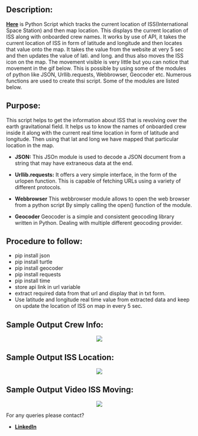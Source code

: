 ## Description: 
[**Here**](https://github.com/Aditya8821/Awesome_Python_Scripts/blob/main/AutomationScripts/ISS%20Tracker/iss_tracker.py) is Python Script which tracks the current location of ISS(International Space Station)
and then map location.
This displays the current location of ISS along with onboarded crew names. It works by use of API, it takes the current location of ISS in form of latitude and longitude and then locates that value onto the map. It takes the value from the website at very 5 sec and then updates the value of lati. and long. and thus also moves the ISS icon on the map. The movement visible is very little but you can notice that movement in the gif below.
This is possible by using some of the modules of python like JSON, Urllib.requests, Webbrowser, Geocoder etc. Numerous functions are used to create thsi script.
Some of the modules are listed below.

## Purpose:
This script helps to get the information about ISS that is revolving over the earth gravitational field. It helps us to know the names of onboarded crew inside it along with the current real time location in form of latitude and longitude. Then using that lat and long we have mapped that particular location in the map.

- **JSON:**
This JSOn module is used to decode a JSON document from a string that may have extraneous data at the end.

- **Urllib.requests:**
It offers a very simple interface, in the form of the urlopen function. This is capable of fetching URLs using a variety of different protocols.

- **Webbrowser**
This webbrowser module allows to open the web browser from a python script By simply calling the open() function of the module.

- **Geocoder**
Geocoder is a simple and consistent geocoding library written in Python. Dealing with multiple different geocoding provider.

## Procedure to follow: 
- pip install json
- pip install turtle
- pip install geocoder
- pip install requests
- pip install time
- store api link in url variable
- extract required data from that url and display that in txt form.
- Use latitude and longitude real time value from extracted data and keep on update the location of ISS on map in every 5 sec.

## Sample Output Crew Info:
<p align="center"><img src="https://github.com/Aditya8821/Awesome_Python_Scripts/blob/main/AutomationScripts/ISS%20Tracker/Images%20%26%20Video/iss%20crew%20info.png"></p>

## Sample Output ISS Location:
<p align="center"><img src="https://github.com/Aditya8821/Awesome_Python_Scripts/blob/main/AutomationScripts/ISS%20Tracker/Images%20%26%20Video/iss%20location%20map.png"></p>

## Sample Output Video ISS Moving:
<p align="center"><img src="https://github.com/Aditya8821/Awesome_Python_Scripts/blob/main/AutomationScripts/ISS%20Tracker/Images%20%26%20Video/iss%20live%20video.gif"></p>

For any queries please contact?
- [**LinkedIn**](https://www.linkedin.com/in/aditya-trivedi-032090164/)
